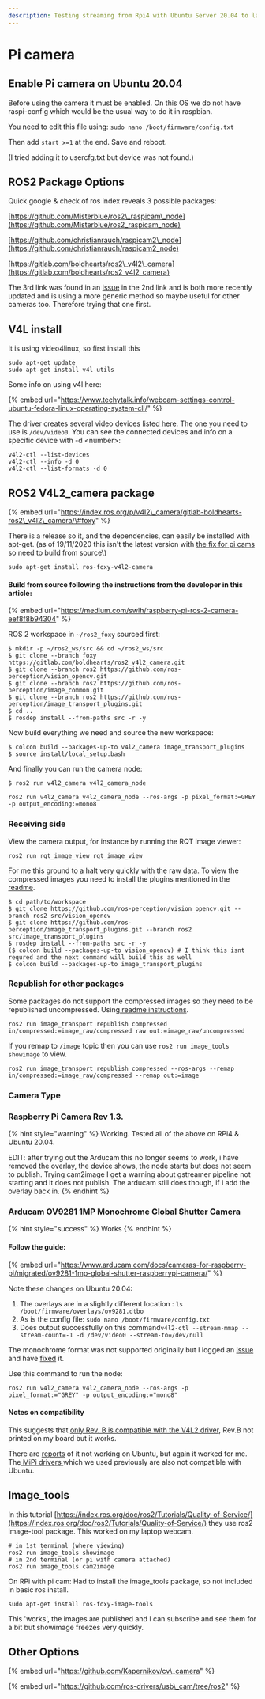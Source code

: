 ```yaml
---
description: Testing streaming from Rpi4 with Ubuntu Server 20.04 to laptop
---
```


# Pi camera

## Enable Pi camera on Ubuntu 20.04

Before using the camera it must be enabled. On this OS we do not have raspi-config which would be the usual way to do it in raspbian.

You need to edit this file using: `sudo nano /boot/firmware/config.txt`

Then add `start_x=1` at the end. Save and reboot. 

\(I tried adding it to usercfg.txt but device was not found.\)

## ROS2 Package Options

Quick google & check of ros index reveals 3 possible packages:

[https://github.com/Misterblue/ros2\_raspicam\_node](https://github.com/Misterblue/ros2_raspicam_node)

[https://github.com/christianrauch/raspicam2\_node](https://github.com/christianrauch/raspicam2_node)

[https://gitlab.com/boldhearts/ros2\_v4l2\_camera](https://gitlab.com/boldhearts/ros2_v4l2_camera)

The 3rd link was found in an [issue](https://github.com/christianrauch/raspicam2_node/issues/11#issuecomment-699931002) in the 2nd link and is both more recently updated and is using a more generic method so maybe useful for other cameras too. Therefore trying that one first.

## V4L install

It is using video4linux, so first install this

```text
sudo apt-get update
sudo apt-get install v4l-utils
```

Some info on using v4l here:

{% embed url="https://www.techytalk.info/webcam-settings-control-ubuntu-fedora-linux-operating-system-cli/" %}

The driver creates several video devices [listed here](https://www.raspberrypi.org/documentation/usage/camera/raspicam/v4l2.md). The one you need to use is `/dev/video0`. You can see the connected devices and info on a specific device with -d &lt;number&gt;:

```text
v4l2-ctl --list-devices
v4l2-ctl --info -d 0
v4l2-ctl --list-formats -d 0
```

## ROS2 V4L2\_camera package

{% embed url="https://index.ros.org/p/v4l2\_camera/gitlab-boldhearts-ros2\_v4l2\_camera/\#foxy" %}

There is a release so it, and the dependencies, can easily be installed with apt-get. \(as of 19/11/2020 this isn't the latest version with [the fix for pi cams ](https://gitlab.com/boldhearts/ros2_v4l2_camera/-/issues/22.)so need to build from source\)

```text
sudo apt-get install ros-foxy-v4l2-camera
```

#### Build from source following the instructions from the developer in this article: 

{% embed url="https://medium.com/swlh/raspberry-pi-ros-2-camera-eef8f8b94304" %}

ROS 2 workspace in `~/ros2_foxy` sourced first:

```text
$ mkdir -p ~/ros2_ws/src && cd ~/ros2_ws/src
$ git clone --branch foxy https://gitlab.com/boldhearts/ros2_v4l2_camera.git
$ git clone --branch ros2 https://github.com/ros-perception/vision_opencv.git
$ git clone --branch ros2 https://github.com/ros-perception/image_common.git
$ git clone --branch ros2 https://github.com/ros-perception/image_transport_plugins.git
$ cd ..
$ rosdep install --from-paths src -r -y
```

Now build everything we need and source the new workspace:

```text
$ colcon build --packages-up-to v4l2_camera image_transport_plugins
$ source install/local_setup.bash
```

And finally you can run the camera node:

```text
$ ros2 run v4l2_camera v4l2_camera_node
```

```text
ros2 run v4l2_camera v4l2_camera_node --ros-args -p pixel_format:=GREY -p output_encoding:=mono8
```

### Receiving side

View the camera output, for instance by running the RQT image viewer: 

```text
ros2 run rqt_image_view rqt_image_view
```

For me this ground to a halt very quickly with the raw data. To view the compressed images you need to install the plugins mentioned in the [readme](https://gitlab.com/boldhearts/ros2_v4l2_camera/-/tree/foxy#compressed-transport). 

```text
$ cd path/to/workspace
$ git clone https://github.com/ros-perception/vision_opencv.git --branch ros2 src/vision_opencv
$ git clone https://github.com/ros-perception/image_transport_plugins.git --branch ros2 src/image_transport_plugins
$ rosdep install --from-paths src -r -y
($ colcon build --packages-up-to vision_opencv) # I think this isnt requred and the next command will build this as well
$ colcon build --packages-up-to image_transport_plugins
```

### Republish for other packages

Some packages do not support the compressed images so they need to be republished uncompressed. Using[ readme instructions](https://gitlab.com/boldhearts/ros2_v4l2_camera/-/tree/foxy#usage).

```text
ros2 run image_transport republish compressed in/compressed:=image_raw/compressed raw out:=image_raw/uncompressed
```

If you remap to `/image` topic then you can use `ros2 run image_tools showimage` to view.

```text
ros2 run image_transport republish compressed --ros-args --remap in/compressed:=image_raw/compressed --remap out:=image
```

### Camera Type

###  Raspberry Pi Camera Rev 1.3.

{% hint style="warning" %}
Working. Tested all of the above on RPi4 & Ubuntu 20.04.

EDIT: after trying out the Arducam this no longer seems to work, i have removed the overlay, the device shows, the node starts but does not seem to publish. Trying cam2image I get a warning about gstreamer pipeline not starting and it does not publish. The arducam still does though, if i add the overlay back in.
{% endhint %}

### Arducam OV9281 1MP Monochrome Global Shutter Camera 

{% hint style="success" %}
Works
{% endhint %}

#### Follow the guide:

{% embed url="https://www.arducam.com/docs/cameras-for-raspberry-pi/migrated/ov9281-1mp-global-shutter-raspberrypi-camera/" %}

Note these changes on Ubuntu 20.04:

1. The overlays are in a slightly different location : `ls /boot/firmware/overlays/ov9281.dtbo`
2. As is the config file: `sudo nano /boot/firmware/config.txt`
3. Does output successfully on this command`v4l2-ctl --stream-mmap --stream-count=-1 -d /dev/video0 --stream-to=/dev/null`

The monochrome format was not supported originally but I logged an [issue](https://gitlab.com/boldhearts/ros2_v4l2_camera/-/issues/27) and have [fixed](https://gitlab.com/boldhearts/ros2_v4l2_camera/-/merge_requests/29) it. 

Use this command to run the node:

```text
ros2 run v4l2_camera v4l2_camera_node --ros-args -p pixel_format:="GREY" -p output_encoding:="mono8"
```

#### Notes on compatibility

This suggests that [only Rev. B is compatible with the V4L2 driver](https://www.arducam.com/product/ov9281-mipi-1mp-monochrome-global-shutter-camera-module-m12-mount-lens-raspberry-pi/), Rev.B not printed on my board but it works.

There are [reports](https://www.arducam.com/forums/topic/no-activity-from-ov9281-with-v4l2-ctl-on-rpi-4/) of it not working on Ubuntu, but again it worked for me. The[ MiPi drivers ](https://github.com/ArduCAM/MIPI_Camera/tree/master/RPI)which we used previously are also not compatible with Ubuntu.

## Image\_tools

In this tutorial [https://index.ros.org/doc/ros2/Tutorials/Quality-of-Service/](https://index.ros.org/doc/ros2/Tutorials/Quality-of-Service/) they use ros2 image-tool package. This worked on my laptop webcam.

```text
# in 1st terminal (where viewing)
ros2 run image_tools showimage
# in 2nd terminal (or pi with camera attached)
ros2 run image_tools cam2image
```

On RPi with pi cam: Had to install the image\_tools package, so not included in basic ros install.

`sudo apt-get install ros-foxy-image-tools` 

This 'works', the images are published and I can subscribe and see them for a bit but showimage freezes very quickly. 

## Other Options

{% embed url="https://github.com/Kapernikov/cv\_camera" %}

{% embed url="https://github.com/ros-drivers/usb\_cam/tree/ros2" %}



